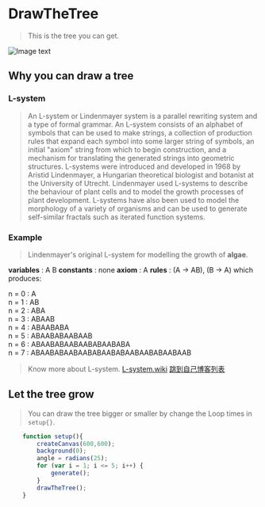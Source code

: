 # DrawTheTree

> This is the tree you can get.

![Image text](https://raw.githubusercontent.com/YingjieMA/image/master/DrawTheTree/tree-5.png)

## Why you can draw a tree

### L-system
> An L-system or Lindenmayer system is a parallel rewriting system and a type of formal grammar. An L-system consists of an alphabet of symbols that can be used to make strings, a collection of production rules that expand each symbol into some larger string of symbols, an initial "axiom" string from which to begin construction, and a mechanism for translating the generated strings into geometric structures. L-systems were introduced and developed in 1968 by Aristid Lindenmayer, a Hungarian theoretical biologist and botanist at the University of Utrecht. Lindenmayer used L-systems to describe the behaviour of plant cells and to model the growth processes of plant development. L-systems have also been used to model the morphology of a variety of organisms and can be used to generate self-similar fractals such as iterated function systems.

### Example

>Lindenmayer's original L-system for modelling the growth of **algae**.

**variables** : A B
**constants** : none
**axiom**  : A
**rules**  : (A → AB), (B → A)
which produces:

n = 0 : A<br>
n = 1 : AB<br>
n = 2 : ABA<br>
n = 3 : ABAAB<br>
n = 4 : ABAABABA<br>
n = 5 : ABAABABAABAAB<br>
n = 6 : ABAABABAABAABABAABABA<br>
n = 7 : ABAABABAABAABABAABABAABAABABAABAAB

> Know more about L-system. [L-system.wiki](https://en.wikipedia.org/wiki/L-system)
<a href="http://write.blog.csdn.net/postlist" target="_blank">跳到自己博客列表</a>

## Let the tree grow

> You can draw the tree bigger or smaller by change the Loop times in `setup{}`.
```javascript
	function setup(){
		createCanvas(600,600);
		background(0);
		angle = radians(25);
		for (var i = 1; i <= 5; i++) {
			generate();
		}
		drawTheTree();
	}
```
